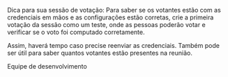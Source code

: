 Dica para sua sessão de votação: Para saber se os votantes estão com as credenciais em mãos e as configurações estão corretas, crie a primeira votação da sessão como um teste, onde as pessoas poderão votar e verificar se o voto foi computado corretamente. 

Assim, haverá tempo caso precise reenviar as credenciais. Também pode ser útil para saber quantos votantes estão presentes na reunião.

Equipe de desenvolvimento